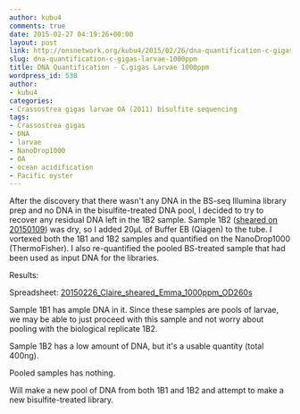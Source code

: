 ```yaml
---
author: kubu4
comments: true
date: 2015-02-27 04:19:26+00:00
layout: post
link: http://onsnetwork.org/kubu4/2015/02/26/dna-quantification-c-gigas-larvae-1000ppm/
slug: dna-quantification-c-gigas-larvae-1000ppm
title: DNA Quantification - C.gigas Larvae 1000ppm
wordpress_id: 530
author:
- kubu4
categories:
- Crassostrea gigas larvae OA (2011) bisulfite sequencing
tags:
- Crassostrea gigas
- DNA
- larvae
- NanoDrop1000
- OA
- ocean acidification
- Pacific oyster
---
```


After the discovery that there wasn't any DNA in the BS-seq Illumina library prep and no DNA in the bisulfite-treated DNA pool, I decided to try to recover any residual DNA left in the 1B2 sample. Sample 1B2 ([sheared on 20150109](http://onsnetwork.org/kubu4/2015/01/09/dna-isolation-c-gigas-larvae-from-2011-noaa-oa-experiment/)) was dry, so I added 20μL of Buffer EB (Qiagen) to the tube. I vortexed both the 1B1 and 1B2 samples and quantified on the NanoDrop1000 (ThermoFisher). I also re-quantified the pooled BS-treated sample that had been used as input DNA for the libraries.

Results:

Spreadsheet: [20150226_Claire_sheared_Emma_1000ppm_OD260s](https://docs.google.com/spreadsheets/d/1Ao-drpl7f-5HCsDhRtMIvdQws4Gpt2ro-8nEXGZjHeE/edit?usp=sharing)



Sample 1B1 has ample DNA in it. Since these samples are pools of larvae, we may be able to just proceed with this sample and not worry about pooling with the biological replicate 1B2.

Sample 1B2 has a low amount of DNA, but it's a usable quantity (total 400ng).

Pooled samples has nothing.

Will make a new pool of DNA from both 1B1 and 1B2 and attempt to make a new bisulfite-treated library.
